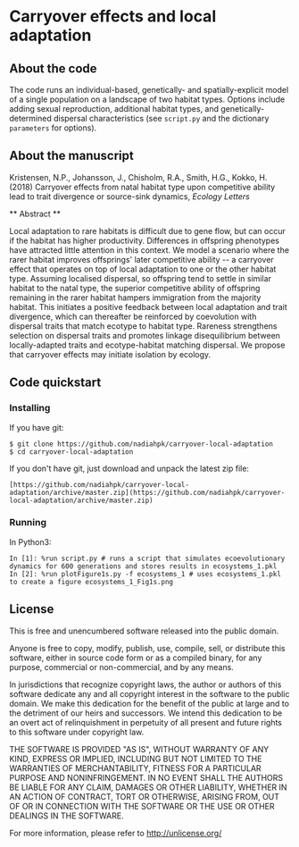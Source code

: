 # Carryover effects and local adaptation

## About the code

The code runs an individual-based, genetically- and spatially-explicit model of a single population on a landscape of two habitat types. Options include adding sexual reproduction, additional habitat types, and genetically-determined dispersal characteristics (see `script.py` and the dictionary `parameters` for options).

## About the manuscript

Kristensen, N.P., Johansson, J., Chisholm, R.A., Smith, H.G., Kokko, H. (2018) Carryover effects from natal habitat type upon competitive ability lead to trait divergence or source-sink dynamics, *Ecology Letters*

** Abstract **

Local adaptation to rare habitats is difficult due to gene flow, but can occur if the habitat has higher productivity. Differences in offspring phenotypes have attracted little attention in this context. We model a scenario where the rarer habitat improves offsprings' later competitive ability -- a carryover effect that operates on top of local adaptation to one or the other habitat type. Assuming localised dispersal, so offspring tend to settle in similar habitat to the natal type, the superior competitive ability of offspring remaining in the rarer habitat hampers immigration from the majority habitat. This initiates a positive feedback between local adaptation and trait divergence, which can thereafter be reinforced by coevolution with dispersal traits that match ecotype to habitat type. Rareness strengthens selection on dispersal traits and promotes linkage disequilibrium between locally-adapted traits and ecotype-habitat matching dispersal. We propose that carryover effects may initiate isolation by ecology.

## Code quickstart

### Installing

If you have git:

```
$ git clone https://github.com/nadiahpk/carryover-local-adaptation
$ cd carryover-local-adaptation
```
If you don't have git, just download and unpack the latest zip file:
```
[https://github.com/nadiahpk/carryover-local-adaptation/archive/master.zip](https://github.com/nadiahpk/carryover-local-adaptation/archive/master.zip)
```

### Running

In Python3:
```
In [1]: %run script.py # runs a script that simulates ecoevolutionary dynamics for 600 generations and stores results in ecosystems_1.pkl
In [2]: %run plotFigure1s.py -f ecosystems_1 # uses ecosystems_1.pkl to create a figure ecosystems_1_Fig1s.png
```

## License

This is free and unencumbered software released into the public domain.

Anyone is free to copy, modify, publish, use, compile, sell, or distribute this software, either in source code form or as a compiled binary, for any purpose, commercial or non-commercial, and by any means.

In jurisdictions that recognize copyright laws, the author or authors of this software dedicate any and all copyright interest in the software to the public domain. We make this dedication for the benefit of the public at large and to the detriment of our heirs and successors. We intend this dedication to be an overt act of relinquishment in perpetuity of all present and future rights to this software under copyright law.

THE SOFTWARE IS PROVIDED "AS IS", WITHOUT WARRANTY OF ANY KIND, EXPRESS OR IMPLIED, INCLUDING BUT NOT LIMITED TO THE WARRANTIES OF MERCHANTABILITY, FITNESS FOR A PARTICULAR PURPOSE AND NONINFRINGEMENT.  IN NO EVENT SHALL THE AUTHORS BE LIABLE FOR ANY CLAIM, DAMAGES OR OTHER LIABILITY, WHETHER IN AN ACTION OF CONTRACT, TORT OR OTHERWISE, ARISING FROM, OUT OF OR IN CONNECTION WITH THE SOFTWARE OR THE USE OR OTHER DEALINGS IN THE SOFTWARE.

For more information, please refer to <http://unlicense.org/>

